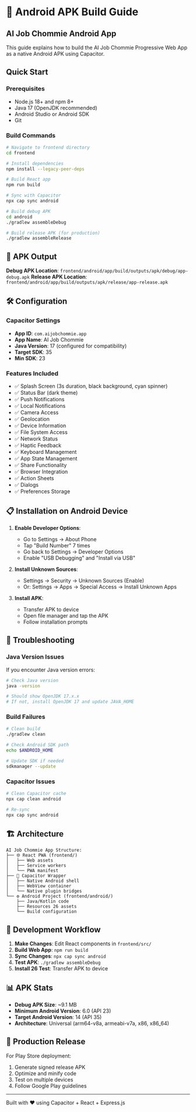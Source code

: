 # 📱 Android APK Build Guide

## AI Job Chommie Android App

This guide explains how to build the AI Job Chommie Progressive Web App as a native Android APK using Capacitor.

##  Quick Start

### Prerequisites
- Node.js 18+ and npm 8+
- Java 17 (OpenJDK recommended)
- Android Studio or Android SDK
- Git

### Build Commands

```bash
# Navigate to frontend directory
cd frontend

# Install dependencies
npm install --legacy-peer-deps

# Build React app
npm run build

# Sync with Capacitor
npx cap sync android

# Build debug APK
cd android
./gradlew assembleDebug

# Build release APK (for production)
./gradlew assembleRelease
```

## 📱 APK Output

**Debug APK Location**: `frontend/android/app/build/outputs/apk/debug/app-debug.apk`
**Release APK Location**: `frontend/android/app/build/outputs/apk/release/app-release.apk`

## 🛠 Configuration

### Capacitor Settings
- **App ID**: `com.aijobchommie.app`
- **App Name**: AI Job Chommie
- **Java Version**: 17 (configured for compatibility)
- **Target SDK**: 35
- **Min SDK**: 23

### Features Included
- ✅ Splash Screen (3s duration, black background, cyan spinner)
- ✅ Status Bar (dark theme)
- ✅ Push Notifications
- ✅ Local Notifications
- ✅ Camera Access
- ✅ Geolocation
- ✅ Device Information
- ✅ File System Access
- ✅ Network Status
- ✅ Haptic Feedback
- ✅ Keyboard Management
- ✅ App State Management
- ✅ Share Functionality
- ✅ Browser Integration
- ✅ Action Sheets
- ✅ Dialogs
- ✅ Preferences Storage

## 📋 Installation on Android Device

1. **Enable Developer Options**:
   - Go to Settings → About Phone
   - Tap "Build Number" 7 times
   - Go back to Settings → Developer Options
   - Enable "USB Debugging" and "Install via USB"

2. **Install Unknown Sources**:
   - Settings → Security → Unknown Sources (Enable)
   - Or: Settings → Apps → Special Access → Install Unknown Apps

3. **Install APK**:
   - Transfer APK to device
   - Open file manager and tap the APK
   - Follow installation prompts

## 🔧 Troubleshooting

### Java Version Issues
If you encounter Java version errors:
```bash
# Check Java version
java -version

# Should show OpenJDK 17.x.x
# If not, install OpenJDK 17 and update JAVA_HOME
```

### Build Failures
```bash
# Clean build
./gradlew clean

# Check Android SDK path
echo $ANDROID_HOME

# Update SDK if needed
sdkmanager --update
```

### Capacitor Issues
```bash
# Clean Capacitor cache
npx cap clean android

# Re-sync
npx cap sync android
```

## 🏗 Architecture

```
AI Job Chommie App Structure:
├── 🌐 React PWA (frontend/)
│   ├── Web assets
│   ├── Service workers
│   └── PWA manifest
├── 📱 Capacitor Wrapper
│   ├── Native Android shell
│   ├── WebView container
│   └── Native plugin bridges
└── ⚙️ Android Project (frontend/android/)
    ├── Java/Kotlin code
    ├── Resources  26 assets
    └── Build configuration
```

## 🔄 Development Workflow

1. **Make Changes**: Edit React components in `frontend/src/`
2. **Build Web App**: `npm run build`
3. **Sync Changes**: `npx cap sync android`
4. **Test APK**: `./gradlew assembleDebug`
5. **Install  26 Test**: Transfer APK to device

## 📊 APK Stats
- **Debug APK Size**: ~9.1 MB
- **Minimum Android Version**: 6.0 (API 23)
- **Target Android Version**: 14 (API 35)
- **Architecture**: Universal (arm64-v8a, armeabi-v7a, x86, x86_64)

## 🚀 Production Release

For Play Store deployment:
1. Generate signed release APK
2. Optimize and minify code
3. Test on multiple devices
4. Follow Google Play guidelines

---

Built with ❤️ using Capacitor + React + Express.js
